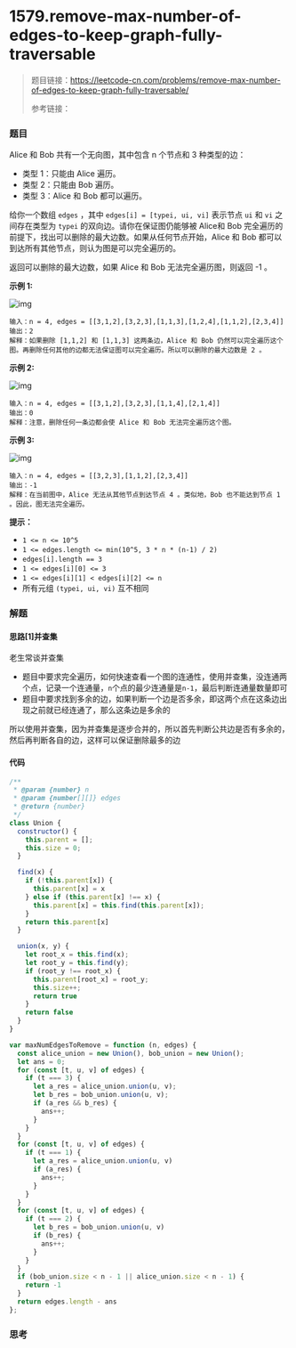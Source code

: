 # 1579.remove-max-number-of-edges-to-keep-graph-fully-traversable

> 题目链接：https://leetcode-cn.com/problems/remove-max-number-of-edges-to-keep-graph-fully-traversable/
>
> 参考链接：

### 题目

Alice 和 Bob 共有一个无向图，其中包含 n 个节点和 3 种类型的边：

- 类型 1：只能由 Alice 遍历。
- 类型 2：只能由 Bob 遍历。
- 类型 3：Alice 和 Bob 都可以遍历。

给你一个数组 `edges` ，其中 `edges[i] = [typei, ui, vi]` 表示节点 `ui` 和 `vi` 之间存在类型为 `typei` 的双向边。请你在保证图仍能够被 Alice和 Bob 完全遍历的前提下，找出可以删除的最大边数。如果从任何节点开始，Alice 和 Bob 都可以到达所有其他节点，则认为图是可以完全遍历的。

返回可以删除的最大边数，如果 Alice 和 Bob 无法完全遍历图，则返回 -1 。

**示例  1:**

![img](https://assets.leetcode-cn.com/aliyun-lc-upload/uploads/2020/09/06/5510ex1.png)

```
输入：n = 4, edges = [[3,1,2],[3,2,3],[1,1,3],[1,2,4],[1,1,2],[2,3,4]]
输出：2
解释：如果删除 [1,1,2] 和 [1,1,3] 这两条边，Alice 和 Bob 仍然可以完全遍历这个图。再删除任何其他的边都无法保证图可以完全遍历。所以可以删除的最大边数是 2 。
```

**示例  2:**

![img](https://assets.leetcode-cn.com/aliyun-lc-upload/uploads/2020/09/06/5510ex2.png)

```
输入：n = 4, edges = [[3,1,2],[3,2,3],[1,1,4],[2,1,4]]
输出：0
解释：注意，删除任何一条边都会使 Alice 和 Bob 无法完全遍历这个图。
```

**示例  3:**

![img](https://assets.leetcode-cn.com/aliyun-lc-upload/uploads/2020/09/06/5510ex3.png)

```
输入：n = 4, edges = [[3,2,3],[1,1,2],[2,3,4]]
输出：-1
解释：在当前图中，Alice 无法从其他节点到达节点 4 。类似地，Bob 也不能达到节点 1 。因此，图无法完全遍历。
```

**提示：**

- `1 <= n <= 10^5`
- `1 <= edges.length <= min(10^5, 3 * n * (n-1) / 2)`
- `edges[i].length == 3`
- `1 <= edges[i][0] <= 3`
- `1 <= edges[i][1] < edges[i][2] <= n`
- 所有元组 `(typei, ui, vi)` 互不相同



### 解题

#### 思路[1]并查集

老生常谈并查集

* 题目中要求完全遍历，如何快速查看一个图的连通性，使用并查集，没连通两个点，记录一个连通量，`n`个点的最少连通量是`n-1`，最后判断连通量数量即可
* 题目中要求找到多余的边，如果判断一个边是否多余，即这两个点在这条边出现之前就已经连通了，那么这条边是多余的

所以使用并查集，因为并查集是逐步合并的，所以首先判断公共边是否有多余的，然后再判断各自的边，这样可以保证删除最多的边

#### 代码

```javascript
/**
 * @param {number} n
 * @param {number[][]} edges
 * @return {number}
 */
class Union {
  constructor() {
    this.parent = [];
    this.size = 0;
  }

  find(x) {
    if (!this.parent[x]) {
      this.parent[x] = x
    } else if (this.parent[x] !== x) {
      this.parent[x] = this.find(this.parent[x]);
    }
    return this.parent[x]
  }

  union(x, y) {
    let root_x = this.find(x);
    let root_y = this.find(y);
    if (root_y !== root_x) {
      this.parent[root_x] = root_y;
      this.size++;
      return true
    }
    return false
  }
}

var maxNumEdgesToRemove = function (n, edges) {
  const alice_union = new Union(), bob_union = new Union();
  let ans = 0;
  for (const [t, u, v] of edges) {
    if (t === 3) {
      let a_res = alice_union.union(u, v);
      let b_res = bob_union.union(u, v);
      if (a_res && b_res) {
        ans++;
      }
    }
  }
  for (const [t, u, v] of edges) {
    if (t === 1) {
      let a_res = alice_union.union(u, v)
      if (a_res) {
        ans++;
      }
    }
  }
  for (const [t, u, v] of edges) {
    if (t === 2) {
      let b_res = bob_union.union(u, v)
      if (b_res) {
        ans++;
      }
    }
  }
  if (bob_union.size < n - 1 || alice_union.size < n - 1) {
    return -1
  }
  return edges.length - ans
};
```



### 思考

